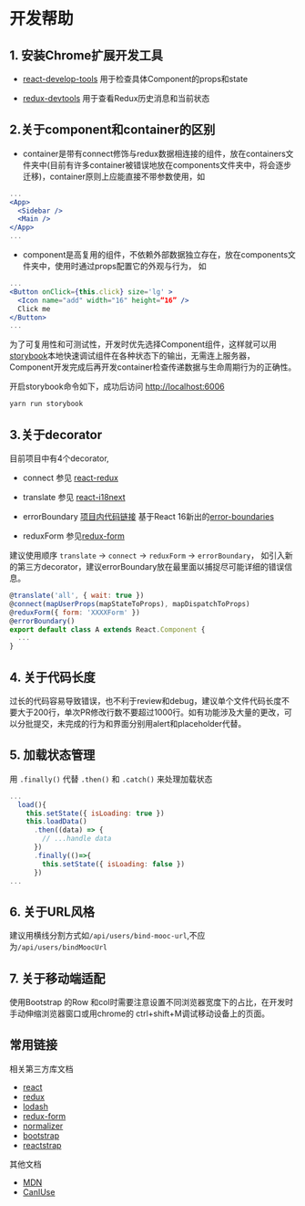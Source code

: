 # 开发帮助

## 1. 安装Chrome扩展开发工具

- [react-develop-tools](https://chrome.google.com/webstore/detail/react-developer-tools/fmkadmapgofadopljbjfkapdkoienihi) 用于检查具体Component的props和state

- [redux-devtools](https://chrome.google.com/webstore/detail/redux-devtools/lmhkpmbekcpmknklioeibfkpmmfibljd)
用于查看Redux历史消息和当前状态
 
## 2.关于component和container的区别

- container是带有connect修饰与redux数据相连接的组件，放在containers文件夹中(目前有许多container被错误地放在components文件夹中，将会逐步迁移)，container原则上应能直接不带参数使用，如

```jsx
...
<App>
  <Sidebar />
  <Main />
</App>
...
```

- component是高复用的组件，不依赖外部数据独立存在，放在components文件夹中，使用时通过props配置它的外观与行为， 如

```jsx
...
<Button onClick={this.click} size='lg' >
  <Icon name="add" width="16" height=“16” />
  Click me
</Button>
...
``` 

为了可复用性和可测试性，开发时优先选择Component组件，这样就可以用[storybook](https://storybook.js.org)本地快速调试组件在各种状态下的输出，无需连上服务器，Component开发完成后再开发container检查传递数据与生命周期行为的正确性。

开启storybook命令如下，成功后访问 <http://localhost:6006>

```bash
yarn run storybook
```

## 3.关于decorator

目前项目中有4个decorator,

- connect 参见 [react-redux](https://github.com/reduxjs/react-redux)

- translate 参见 [react-i18next](https://github.com/i18next/react-i18next)

- errorBoundary [项目内代码链接](https://github.com/pintia/sparkling-daydream/blob/master/client/src/utils/errorBoundary.jsx) 基于React 16新出的[error-boundaries](https://reactjs.org/docs/error-boundaries.html#introducing-error-boundaries) 

- reduxForm 参见[redux-form](https://redux-form.com)

建议使用顺序 `translate` -> `connect` -> `reduxForm` -> `errorBoundary`， 如引入新的第三方decorator，建议errorBoundary放在最里面以捕捉尽可能详细的错误信息。

```jsx
@translate('all', { wait: true })
@connect(mapUserProps(mapStateToProps), mapDispatchToProps)
@reduxForm({ form: 'XXXXForm' })
@errorBoundary()
export default class A extends React.Component {
  ...
} 
```

## 4. 关于代码长度

过长的代码容易导致错误，也不利于review和debug，建议单个文件代码长度不要大于200行，单次PR修改行数不要超过1000行。如有功能涉及大量的更改，可以分批提交，未完成的行为和界面分别用alert和placeholder代替。

## 5. 加载状态管理
用 `.finally()` 代替 `.then()` 和 `.catch()` 来处理加载状态
```js
...
  load(){
    this.setState({ isLoading: true })
    this.loadData()
      .then((data) => {
        // ...handle data
      })
      .finally(()=>{
        this.setState({ isLoading: false })
      })
...
```

## 6. 关于URL风格

建议用横线分割方式如`/api/users/bind-mooc-url`,不应为`/api/users/bindMoocUrl`

## 7. 关于移动端适配

使用Bootstrap 的Row 和col时需要注意设置不同浏览器宽度下的占比，在开发时手动伸缩浏览器窗口或用chrome的 ctrl+shift+M调试移动设备上的页面。

## 常用链接

相关第三方库文档

- [react](https://reactjs.org)
- [redux](https://github.com/reduxjs/redux)
- [lodash](https://lodash.com/docs)
- [redux-form](https://redux-form.com)
- [normalizer](https://github.com/paularmstrong/normalizr)
- [bootstrap](https://getbootstrap.com)
- [reactstrap](https://reactstrap.github.io)

其他文档

- [MDN](https://developer.mozilla.org/en-US/docs/Web)
- [CanIUse](https://www.caniuse.com)